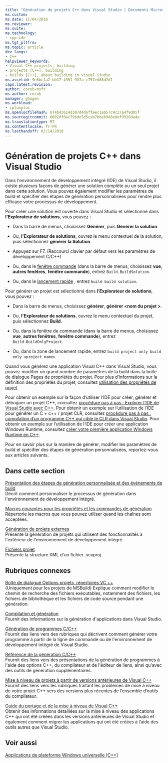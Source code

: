 ```yaml
---
title: "Génération de projets C++ dans Visual Studio | Documents Microsoft"
ms.custom: 
ms.date: 11/04/2016
ms.reviewer: 
ms.suite: 
ms.technology:
- cpp-ide
ms.tgt_pltfrm: 
ms.topic: article
dev_langs:
- C++
helpviewer_keywords:
- Visual C++ projects, building
- projects [C++], building
- builds [C++], about building in Visual Studio
ms.assetid: 9e8bc1a2-bb17-4951-937a-c757ed88d2d1
caps.latest.revision: 
author: corob-msft
ms.author: corob
manager: ghogen
ms.workload:
- cplusplus
ms.openlocfilehash: 074b43619d307d4d6ffeec1a057c9c27a4f9d05f
ms.sourcegitcommit: 6002df0ac79bde5d5cab7bbeb9d8e0ef9920da4a
ms.translationtype: MT
ms.contentlocale: fr-FR
ms.lasthandoff: 02/14/2018
---
```

# <a name="building-c-projects-in-visual-studio"></a>Génération de projets C++ dans Visual Studio
Dans l'environnement de développement intégré (IDE) de Visual Studio, il existe plusieurs façons de générer une solution complète ou un seul projet dans cette solution. Vous pouvez également modifier les paramètres de build et spécifier des étapes de génération personnalisées pour rendre plus efficace votre processus de développement.  
  
 Pour créer une solution est ouverte dans Visual Studio et sélectionné dans **l’Explorateur de solutions**, vous pouvez :  
  
-   Dans la barre de menus, choisissez **Générer**, puis **Générer la solution**.  
  
-   Ou, **l’Explorateur de solutions**, ouvrez le menu contextuel de la solution, puis sélectionnez **générer la Solution**.  
  
-   Appuyez sur F7. (Raccourci clavier par défaut vers les paramètres de développement C/C++)  
  
-   Ou, dans le [fenêtre commande](/visualstudio/ide/reference/command-window) (dans la barre de menus, choisissez **vue**, **autres fenêtres**, **fenêtre commande**), entrez `Build.BuildSolution`.  
  
-   Ou, dans le [lancement rapide](/visualstudio/ide/reference/quick-launch-environment-options-dialog-box) , entrez `build build solution`.  
  
 Pour générer un projet est sélectionné dans **l’Explorateur de solutions**, vous pouvez :  
  
-   Dans la barre de menus, choisissez **générer**, **générer \<nom du projet >**.  
  
-   Ou, **l’Explorateur de solutions**, ouvrez le menu contextuel du projet, puis sélectionnez **Build**.  
  
-   Ou, dans la fenêtre de commande (dans la barre de menus, choisissez **vue**, **autres fenêtres**, **fenêtre commande**), entrez `Build.BuildOnlyProject`.  
  
-   Ou, dans la zone de lancement rapide, entrez `build project only build only <project name>`.  
  
 Quand vous générez une application Visual C++ dans Visual Studio, vous pouvez modifier un grand nombre de paramètres de la build dans la boîte de dialogue Pages de propriétés du projet. Pour plus d’informations sur la définition des propriétés du projet, consultez [utilisation des propriétés de projet](../ide/working-with-project-properties.md).  
  
 Pour obtenir un exemple sur la façon d’utiliser l’IDE pour créer, générer et déboguer un projet C++, consultez [procédure pas à pas : Explorer l’IDE de Visual Studio avec C++](/visualstudio/ide/getting-started-with-cpp-in-visual-studio). Pour obtenir un exemple sur l’utilisation de l’IDE pour générer un C + c++ / projet CLR, consultez [procédure pas à pas : compilation d’un programme C++ qui cible le CLR dans Visual Studio](../ide/walkthrough-compiling-a-cpp-program-that-targets-the-clr-in-visual-studio.md). Pour obtenir un exemple sur l’utilisation de l’IDE pour créer une application Windows Runtime, consultez [créer votre première application Windows Runtime en C++](http://msdn.microsoft.com/library/windows/apps/hh974580.aspx).  
  
 Pour en savoir plus sur la manière de générer, modifier les paramètres de build et spécifier des étapes de génération personnalisées, reportez-vous aux articles suivants.  
  
## <a name="in-this-section"></a>Dans cette section  
 [Présentation des étapes de génération personnalisée et des événements de build](../ide/understanding-custom-build-steps-and-build-events.md)  
 Décrit comment personnaliser le processus de génération dans l'environnement de développement intégré.  
  
 [Macros courantes pour les propriétés et les commandes de génération](../ide/common-macros-for-build-commands-and-properties.md)  
 Répertorie les macros que vous pouvez utiliser quand les chaînes sont acceptées.  
  
 [Génération de projets externes](../ide/building-external-projects.md)  
 Présente la génération de projets qui utilisent des fonctionnalités à l'extérieur de l'environnement de développement intégré.  
  
 [Fichiers projet](../ide/project-files.md)  
 Présente la structure XML d'un fichier .vcxproj.  
  
## <a name="related-sections"></a>Rubriques connexes  
 [Boîte de dialogue Options projets, répertoires VC ++](vcpp-directories-property-page.md)  
 (Uniquement pour les projets de MSBuild) Explique comment modifier le chemin de recherche des fichiers exécutables, notamment des fichiers, les fichiers de bibliothèque et les fichiers de code source pendant une génération.  
  
 [Compilation et génération](/visualstudio/ide/compiling-and-building-in-visual-studio)  
 Fournit des informations sur la génération d'applications dans Visual Studio.  
  
 [Génération de programmes C/C++](../build/building-c-cpp-programs.md)  
 Fournit des liens vers des rubriques qui décrivent comment générer votre programme à partir de la ligne de commande ou de l'environnement de développement intégré de Visual Studio.  
  
 [Référence de la génération C/C++](../build/reference/c-cpp-building-reference.md)  
 Fournit des liens vers des présentations de la génération de programmes à l'aide des options C++, du compilateur et de l'éditeur de liens, ainsi qu'avec des outils de génération supplémentaires.  
  
 [Mise à niveau de projets à partir de versions antérieures de Visual C++](../porting/upgrading-projects-from-earlier-versions-of-visual-cpp.md)  
 Fournit des liens vers les rubriques traitant les problèmes de mise à niveau de votre projet C++ vers des versions plus récentes de l’ensemble d’outils du compilateur.  
  
[Guide du portage et de la mise à niveau de Visual C++](../porting/visual-cpp-porting-and-upgrading-guide.md)  
  Obtenir des informations détaillées sur la mise à niveau des applications C++ qui ont été créées dans les versions antérieures de Visual Studio et également comment migrer les applications qui ont été créées à l’aide des outils autres que Visual Studio.  
  
## <a name="see-also"></a>Voir aussi  
 [Applications de plateforme Windows universelle (C++)](../windows/universal-windows-apps-cpp.md)